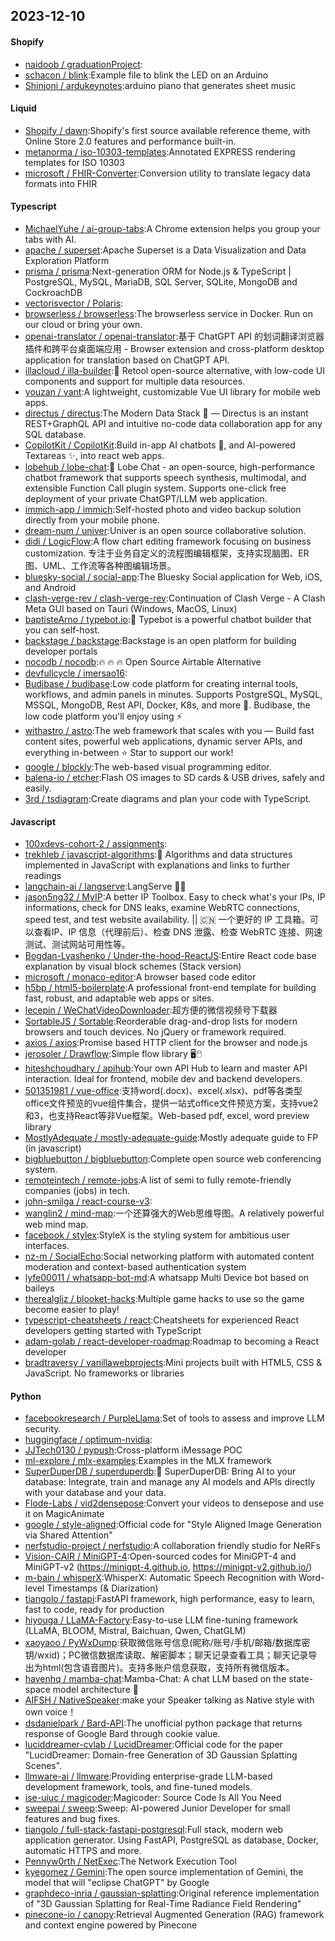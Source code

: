 ## 2023-12-10

#### Shopify
* [naidoob / graduationProject](https://github.com/naidoob/graduationProject):
* [schacon / blink](https://github.com/schacon/blink):Example file to blink the LED on an Arduino
* [Shinjoni / ardukeynotes](https://github.com/Shinjoni/ardukeynotes):arduino piano that generates sheet music

#### Liquid
* [Shopify / dawn](https://github.com/Shopify/dawn):Shopify's first source available reference theme, with Online Store 2.0 features and performance built-in.
* [metanorma / iso-10303-templates](https://github.com/metanorma/iso-10303-templates):Annotated EXPRESS rendering templates for ISO 10303
* [microsoft / FHIR-Converter](https://github.com/microsoft/FHIR-Converter):Conversion utility to translate legacy data formats into FHIR

#### Typescript
* [MichaelYuhe / ai-group-tabs](https://github.com/MichaelYuhe/ai-group-tabs):A Chrome extension helps you group your tabs with AI.
* [apache / superset](https://github.com/apache/superset):Apache Superset is a Data Visualization and Data Exploration Platform
* [prisma / prisma](https://github.com/prisma/prisma):Next-generation ORM for Node.js & TypeScript | PostgreSQL, MySQL, MariaDB, SQL Server, SQLite, MongoDB and CockroachDB
* [vectorisvector / Polaris](https://github.com/vectorisvector/Polaris):
* [browserless / browserless](https://github.com/browserless/browserless):The browserless service in Docker. Run on our cloud or bring your own.
* [openai-translator / openai-translator](https://github.com/openai-translator/openai-translator):基于 ChatGPT API 的划词翻译浏览器插件和跨平台桌面端应用 - Browser extension and cross-platform desktop application for translation based on ChatGPT API.
* [illacloud / illa-builder](https://github.com/illacloud/illa-builder):🚀 Retool open-source alternative, with low-code UI components and support for multiple data resources.
* [youzan / vant](https://github.com/youzan/vant):A lightweight, customizable Vue UI library for mobile web apps.
* [directus / directus](https://github.com/directus/directus):The Modern Data Stack 🐰 — Directus is an instant REST+GraphQL API and intuitive no-code data collaboration app for any SQL database.
* [CopilotKit / CopilotKit](https://github.com/CopilotKit/CopilotKit):Build in-app AI chatbots 🤖, and AI-powered Textareas ✨, into react web apps.
* [lobehub / lobe-chat](https://github.com/lobehub/lobe-chat):🤖 Lobe Chat - an open-source, high-performance chatbot framework that supports speech synthesis, multimodal, and extensible Function Call plugin system. Supports one-click free deployment of your private ChatGPT/LLM web application.
* [immich-app / immich](https://github.com/immich-app/immich):Self-hosted photo and video backup solution directly from your mobile phone.
* [dream-num / univer](https://github.com/dream-num/univer):Univer is an open source collaborative solution.
* [didi / LogicFlow](https://github.com/didi/LogicFlow):A flow chart editing framework focusing on business customization. 专注于业务自定义的流程图编辑框架，支持实现脑图、ER图、UML、工作流等各种图编辑场景。
* [bluesky-social / social-app](https://github.com/bluesky-social/social-app):The Bluesky Social application for Web, iOS, and Android
* [clash-verge-rev / clash-verge-rev](https://github.com/clash-verge-rev/clash-verge-rev):Continuation of Clash Verge - A Clash Meta GUI based on Tauri (Windows, MacOS, Linux)
* [baptisteArno / typebot.io](https://github.com/baptisteArno/typebot.io):💬 Typebot is a powerful chatbot builder that you can self-host.
* [backstage / backstage](https://github.com/backstage/backstage):Backstage is an open platform for building developer portals
* [nocodb / nocodb](https://github.com/nocodb/nocodb):🔥 🔥 🔥 Open Source Airtable Alternative
* [devfullcycle / imersao16](https://github.com/devfullcycle/imersao16):
* [Budibase / budibase](https://github.com/Budibase/budibase):Low code platform for creating internal tools, workflows, and admin panels in minutes. Supports PostgreSQL, MySQL, MSSQL, MongoDB, Rest API, Docker, K8s, and more 🚀. Budibase, the low code platform you'll enjoy using ⚡
* [withastro / astro](https://github.com/withastro/astro):The web framework that scales with you — Build fast content sites, powerful web applications, dynamic server APIs, and everything in-between ⭐️ Star to support our work!
* [google / blockly](https://github.com/google/blockly):The web-based visual programming editor.
* [balena-io / etcher](https://github.com/balena-io/etcher):Flash OS images to SD cards & USB drives, safely and easily.
* [3rd / tsdiagram](https://github.com/3rd/tsdiagram):Create diagrams and plan your code with TypeScript.

#### Javascript
* [100xdevs-cohort-2 / assignments](https://github.com/100xdevs-cohort-2/assignments):
* [trekhleb / javascript-algorithms](https://github.com/trekhleb/javascript-algorithms):📝 Algorithms and data structures implemented in JavaScript with explanations and links to further readings
* [langchain-ai / langserve](https://github.com/langchain-ai/langserve):LangServe 🦜️🏓
* [jason5ng32 / MyIP](https://github.com/jason5ng32/MyIP):A better IP Toolbox. Easy to check what's your IPs, IP informations, check for DNS leaks, examine WebRTC connections, speed test, and test website availability. || 🇨🇳 一个更好的 IP 工具箱。可以查看IP、IP 信息（代理前后）、检查 DNS 泄露、检查 WebRTC 连接、网速测试、测试网站可用性等。
* [Bogdan-Lyashenko / Under-the-hood-ReactJS](https://github.com/Bogdan-Lyashenko/Under-the-hood-ReactJS):Entire React code base explanation by visual block schemes (Stack version)
* [microsoft / monaco-editor](https://github.com/microsoft/monaco-editor):A browser based code editor
* [h5bp / html5-boilerplate](https://github.com/h5bp/html5-boilerplate):A professional front-end template for building fast, robust, and adaptable web apps or sites.
* [lecepin / WeChatVideoDownloader](https://github.com/lecepin/WeChatVideoDownloader):超方便的微信视频号下载器
* [SortableJS / Sortable](https://github.com/SortableJS/Sortable):Reorderable drag-and-drop lists for modern browsers and touch devices. No jQuery or framework required.
* [axios / axios](https://github.com/axios/axios):Promise based HTTP client for the browser and node.js
* [jerosoler / Drawflow](https://github.com/jerosoler/Drawflow):Simple flow library 🖥️🖱️
* [hiteshchoudhary / apihub](https://github.com/hiteshchoudhary/apihub):Your own API Hub to learn and master API interaction. Ideal for frontend, mobile dev and backend developers.
* [501351981 / vue-office](https://github.com/501351981/vue-office):支持word(.docx)、excel(.xlsx)、pdf等各类型office文件预览的vue组件集合，提供一站式office文件预览方案，支持vue2和3，也支持React等非Vue框架。Web-based pdf, excel, word preview library
* [MostlyAdequate / mostly-adequate-guide](https://github.com/MostlyAdequate/mostly-adequate-guide):Mostly adequate guide to FP (in javascript)
* [bigbluebutton / bigbluebutton](https://github.com/bigbluebutton/bigbluebutton):Complete open source web conferencing system.
* [remoteintech / remote-jobs](https://github.com/remoteintech/remote-jobs):A list of semi to fully remote-friendly companies (jobs) in tech.
* [john-smilga / react-course-v3](https://github.com/john-smilga/react-course-v3):
* [wanglin2 / mind-map](https://github.com/wanglin2/mind-map):一个还算强大的Web思维导图。A relatively powerful web mind map.
* [facebook / stylex](https://github.com/facebook/stylex):StyleX is the styling system for ambitious user interfaces.
* [nz-m / SocialEcho](https://github.com/nz-m/SocialEcho):Social networking platform with automated content moderation and context-based authentication system
* [lyfe00011 / whatsapp-bot-md](https://github.com/lyfe00011/whatsapp-bot-md):A whatsapp Multi Device bot based on baileys
* [therealgliz / blooket-hacks](https://github.com/therealgliz/blooket-hacks):Multiple game hacks to use so the game become easier to play!
* [typescript-cheatsheets / react](https://github.com/typescript-cheatsheets/react):Cheatsheets for experienced React developers getting started with TypeScript
* [adam-golab / react-developer-roadmap](https://github.com/adam-golab/react-developer-roadmap):Roadmap to becoming a React developer
* [bradtraversy / vanillawebprojects](https://github.com/bradtraversy/vanillawebprojects):Mini projects built with HTML5, CSS & JavaScript. No frameworks or libraries

#### Python
* [facebookresearch / PurpleLlama](https://github.com/facebookresearch/PurpleLlama):Set of tools to assess and improve LLM security.
* [huggingface / optimum-nvidia](https://github.com/huggingface/optimum-nvidia):
* [JJTech0130 / pypush](https://github.com/JJTech0130/pypush):Cross-platform iMessage POC
* [ml-explore / mlx-examples](https://github.com/ml-explore/mlx-examples):Examples in the MLX framework
* [SuperDuperDB / superduperdb](https://github.com/SuperDuperDB/superduperdb):🔮 SuperDuperDB: Bring AI to your database: Integrate, train and manage any AI models and APIs directly with your database and your data.
* [Flode-Labs / vid2densepose](https://github.com/Flode-Labs/vid2densepose):Convert your videos to densepose and use it on MagicAnimate
* [google / style-aligned](https://github.com/google/style-aligned):Official code for "Style Aligned Image Generation via Shared Attention"
* [nerfstudio-project / nerfstudio](https://github.com/nerfstudio-project/nerfstudio):A collaboration friendly studio for NeRFs
* [Vision-CAIR / MiniGPT-4](https://github.com/Vision-CAIR/MiniGPT-4):Open-sourced codes for MiniGPT-4 and MiniGPT-v2 (https://minigpt-4.github.io, https://minigpt-v2.github.io/)
* [m-bain / whisperX](https://github.com/m-bain/whisperX):WhisperX: Automatic Speech Recognition with Word-level Timestamps (& Diarization)
* [tiangolo / fastapi](https://github.com/tiangolo/fastapi):FastAPI framework, high performance, easy to learn, fast to code, ready for production
* [hiyouga / LLaMA-Factory](https://github.com/hiyouga/LLaMA-Factory):Easy-to-use LLM fine-tuning framework (LLaMA, BLOOM, Mistral, Baichuan, Qwen, ChatGLM)
* [xaoyaoo / PyWxDump](https://github.com/xaoyaoo/PyWxDump):获取微信账号信息(昵称/账号/手机/邮箱/数据库密钥/wxid)；PC微信数据库读取、解密脚本；聊天记录查看工具；聊天记录导出为html(包含语音图片)。支持多账户信息获取，支持所有微信版本。
* [havenhq / mamba-chat](https://github.com/havenhq/mamba-chat):Mamba-Chat: A chat LLM based on the state-space model architecture 🐍
* [AIFSH / NativeSpeaker](https://github.com/AIFSH/NativeSpeaker):make your Speaker talking as Native style with own voice！
* [dsdanielpark / Bard-API](https://github.com/dsdanielpark/Bard-API):The unofficial python package that returns response of Google Bard through cookie value.
* [luciddreamer-cvlab / LucidDreamer](https://github.com/luciddreamer-cvlab/LucidDreamer):Official code for the paper "LucidDreamer: Domain-free Generation of 3D Gaussian Splatting Scenes".
* [llmware-ai / llmware](https://github.com/llmware-ai/llmware):Providing enterprise-grade LLM-based development framework, tools, and fine-tuned models.
* [ise-uiuc / magicoder](https://github.com/ise-uiuc/magicoder):Magicoder: Source Code Is All You Need
* [sweepai / sweep](https://github.com/sweepai/sweep):Sweep: AI-powered Junior Developer for small features and bug fixes.
* [tiangolo / full-stack-fastapi-postgresql](https://github.com/tiangolo/full-stack-fastapi-postgresql):Full stack, modern web application generator. Using FastAPI, PostgreSQL as database, Docker, automatic HTTPS and more.
* [Pennyw0rth / NetExec](https://github.com/Pennyw0rth/NetExec):The Network Execution Tool
* [kyegomez / Gemini](https://github.com/kyegomez/Gemini):The open source implementation of Gemini, the model that will "eclipse ChatGPT" by Google
* [graphdeco-inria / gaussian-splatting](https://github.com/graphdeco-inria/gaussian-splatting):Original reference implementation of "3D Gaussian Splatting for Real-Time Radiance Field Rendering"
* [pinecone-io / canopy](https://github.com/pinecone-io/canopy):Retrieval Augmented Generation (RAG) framework and context engine powered by Pinecone
